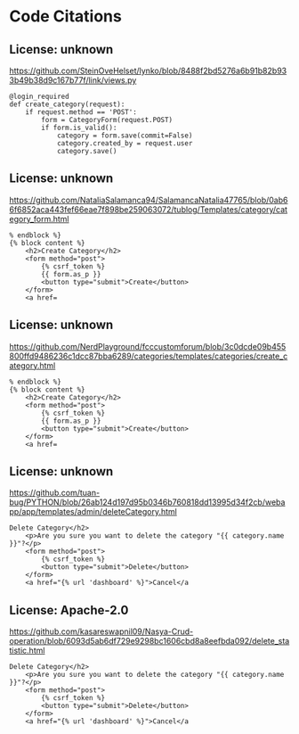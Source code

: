 # Code Citations

## License: unknown
https://github.com/SteinOveHelset/lynko/blob/8488f2bd5276a6b91b82b933b49b38d9c167b77f/link/views.py

```
@login_required
def create_category(request):
    if request.method == 'POST':
        form = CategoryForm(request.POST)
        if form.is_valid():
            category = form.save(commit=False)
            category.created_by = request.user
            category.save()
```


## License: unknown
https://github.com/NataliaSalamanca94/SalamancaNatalia47765/blob/0ab66f6852aca443fef66eae7f898be259063072/tublog/Templates/category/category_form.html

```
% endblock %}
{% block content %}
    <h2>Create Category</h2>
    <form method="post">
        {% csrf_token %}
        {{ form.as_p }}
        <button type="submit">Create</button>
    </form>
    <a href=
```


## License: unknown
https://github.com/NerdPlayground/fcccustomforum/blob/3c0dcde09b455800ffd9486236c1dcc87bba6289/categories/templates/categories/create_category.html

```
% endblock %}
{% block content %}
    <h2>Create Category</h2>
    <form method="post">
        {% csrf_token %}
        {{ form.as_p }}
        <button type="submit">Create</button>
    </form>
    <a href=
```


## License: unknown
https://github.com/tuan-bug/PYTHON/blob/26ab124d197d95b0346b760818dd13995d34f2cb/webapp/app/templates/admin/deleteCategory.html

```
Delete Category</h2>
    <p>Are you sure you want to delete the category "{{ category.name }}"?</p>
    <form method="post">
        {% csrf_token %}
        <button type="submit">Delete</button>
    </form>
    <a href="{% url 'dashboard' %}">Cancel</a
```


## License: Apache-2.0
https://github.com/kasareswapnil09/Nasya-Crud-operation/blob/6093d5ab6df729e9298bc1606cbd8a8eefbda092/delete_statistic.html

```
Delete Category</h2>
    <p>Are you sure you want to delete the category "{{ category.name }}"?</p>
    <form method="post">
        {% csrf_token %}
        <button type="submit">Delete</button>
    </form>
    <a href="{% url 'dashboard' %}">Cancel</a
```

